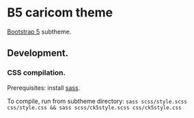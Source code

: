 # B5 caricom theme

[Bootstrap 5](https://www.drupal.org/project/bootstrap5) subtheme.

## Development.

### CSS compilation.

Prerequisites: install [sass](https://sass-lang.com/install).

To compile, run from subtheme directory: `sass scss/style.scss css/style.css && sass scss/ck5style.scss css/ck5style.css`
